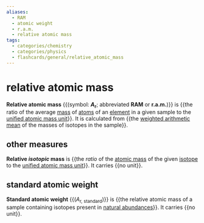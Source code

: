 ```yaml
---
aliases:
  - RAM
  - atomic weight
  - r.a.m.
  - relative atomic mass
tags:
  - categories/chemistry
  - categories/physics
  - flashcards/general/relative_atomic_mass
---
```


# relative atomic mass

__Relative atomic mass__ {{(symbol: ___A_<sub>r</sub>__; abbreviated __RAM__ or __r.a.m.__)}} is {{the ratio of the average [mass](mass.md) of [atoms](atom.md) of an [element](chemical%20element.md) in a given sample to the [unified atomic mass unit](dalton%20(unit).md)}}. It is calculated from {{the [weighted arithmetic mean](weighted%20arithmetic%20mean.md) of the masses of isotopes in the sample}}. <!--SR:!2023-09-25,134,290!2023-06-23,53,250!2023-08-17,85,230-->

## other measures

__Relative _isotopic_ mass__ is {{the _ratio_ of the [atomic mass](atomic%20mass.md) of the given [isotope](isotope.md) to the [unified atomic mass unit](dalton%20(unit).md)}}. It carries {{no unit}}. <!--SR:!2023-07-05,64,250!2024-04-02,288,330-->

## standard atomic weight

__Standard atomic weight__ {{(_A_<sub>r, standard</sub>)}} is {{the relative atomic mass of a sample containing isotopes present in [natural abundances](natural%20abundance.md)}}. It carries {{no unit}}. <!--SR:!2023-11-04,158,310!2023-07-15,34,190!2023-06-27,71,310-->
